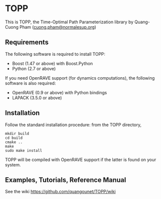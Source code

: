 TOPP
====

This is TOPP, the Time-Optimal Path Parameterization library by Quang-Cuong
Pham (cuong.pham@normalesup.org)

Requirements 
------------

The following software is required to install TOPP:

- Boost (1.47 or above) with Boost.Python
- Python (2.7 or above)

If you need OpenRAVE support (for dynamics computations), the following software is also required:

- OpenRAVE (0.9 or above) with Python bindings
- LAPACK (3.5.0 or above)

Installation
------------

Follow the standard installation procedure: from the TOPP directory,
  
    mkdir build
    cd build
    cmake ..
    make
    sudo make install

TOPP will be compiled with OpenRAVE support if the latter is found on your system.

Examples, Tutorials, Reference Manual
-------------------------------------

See the wiki https://github.com/quangounet/TOPP/wiki
